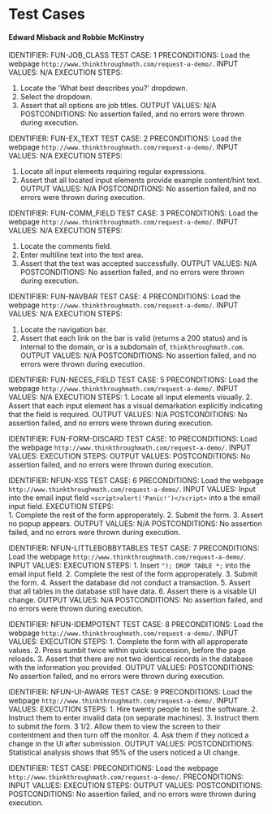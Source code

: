 # Test Cases
#### Edward Misback and Robbie McKinstry

IDENTIFIER: FUN-JOB_CLASS 
TEST CASE: 1
PRECONDITIONS: Load the webpage `http://www.thinkthroughmath.com/request-a-demo/`.
INPUT VALUES: N/A
EXECUTION STEPS: 
  1. Locate the 'What best describes you?' dropdown.
  2. Select the dropdown.
  2. Assert that all options are job titles.
OUTPUT VALUES: N/A
POSTCONDITIONS: No assertion failed, and no errors were thrown during execution.

IDENTIFIER: FUN-EX_TEXT
TEST CASE: 2
PRECONDITIONS: Load the webpage `http://www.thinkthroughmath.com/request-a-demo/`.
INPUT VALUES: N/A
EXECUTION STEPS:
  1. Locate all input elements requiring regular expressions.
  2. Assert that all located input elements provide example content/hint text.
OUTPUT VALUES: N/A
POSTCONDITIONS: No assertion failed, and no errors were thrown during execution.

IDENTIFIER: FUN-COMM_FIELD 
TEST CASE: 3
PRECONDITIONS: Load the webpage `http://www.thinkthroughmath.com/request-a-demo/`.
INPUT VALUES: N/A
EXECUTION STEPS:
  1. Locate the comments field.
  2. Enter multiline text into the text area.
  3. Assert that the text was accepted successfully.
OUTPUT VALUES: N/A
POSTCONDITIONS: No assertion failed, and no errors were thrown during execution.

IDENTIFIER: FUN-NAVBAR
TEST CASE: 4
PRECONDITIONS: Load the webpage `http://www.thinkthroughmath.com/request-a-demo/`.
INPUT VALUES: N/A
EXECUTION STEPS:
  1. Locate the navigation bar.
  2. Assert that each link on the bar is valid (returns a 200 status) and 
     is internal to the domain, or is a subdomain of, `thinkthroughmath.com`.
OUTPUT VALUES: N/A
POSTCONDITIONS: No assertion failed, and no errors were thrown during execution.

IDENTIFIER: FUN-NECES_FIELD
TEST CASE: 5
PRECONDITIONS: Load the webpage `http://www.thinkthroughmath.com/request-a-demo/`.
INPUT VALUES: N/A
EXECUTION STEPS:
    1. Locate all input elements visually.
    2. Assert that each input element has a visual demarkation explicitly indicating that the field is required.
OUTPUT VALUES: N/A
POSTCONDITIONS: No assertion failed, and no errors were thrown during execution.

IDENTIFIER: FUN-FORM-DISCARD
TEST CASE: 10
PRECONDITIONS: Load the webpage `http://www.thinkthroughmath.com/request-a-demo/`.
INPUT VALUES:
EXECUTION STEPS:
OUTPUT VALUES:
POSTCONDITIONS: No assertion failed, and no errors were thrown during execution.

IDENTIFIER: NFUN-XSS
TEST CASE: 6
PRECONDITIONS: Load the webpage `http://www.thinkthroughmath.com/request-a-demo/`.
INPUT VALUES: Input into the email input field `<script>alert('Panic!')</script>` into a the email input field.
EXECUTION STEPS:    
    1. Complete the rest of the form approperately.
    2. Submit the form.
    3. Assert no popup appears.
OUTPUT VALUES: N/A
POSTCONDITIONS: No assertion failed, and no errors were thrown during execution.

IDENTIFIER: NFUN-LITTLEBOBBYTABLES
TEST CASE: 7
PRECONDITIONS: Load the webpage `http://www.thinkthroughmath.com/request-a-demo/`.
INPUT VALUES:
EXECUTION STEPS:
    1. Insert `"); DROP TABLE *;` into the email input field.
    2. Complete the rest of the form approperately.
    3. Submit the form.
    4. Assert the database did not conduct a transaction.
    5. Assert that all tables in the database still have data.
    6. Assert there is a visable UI change.
OUTPUT VALUES: N/A
POSTCONDITIONS: No assertion failed, and no errors were thrown during execution.

IDENTIFIER: NFUN-IDEMPOTENT
TEST CASE:  8
PRECONDITIONS: Load the webpage `http://www.thinkthroughmath.com/request-a-demo/`.
INPUT VALUES:
EXECUTION STEPS:
    1. Complete the form with all approperate values.
    2. Press sumbit twice within quick succession, before the page reloads.
    3. Assert that there are not two identical records in the database with the information you provided.
OUTPUT VALUES:
POSTCONDITIONS: No assertion failed, and no errors were thrown during execution.

IDENTIFIER: NFUN-UI-AWARE
TEST CASE: 9
PRECONDITIONS: Load the webpage `http://www.thinkthroughmath.com/request-a-demo/`.
INPUT VALUES:
EXECUTION STEPS:
    1. Hire twenty people to test the software.
    2. Instruct them to enter invalid data (on separate machines).
    3. Instruct them to submit the form.
    3 1/2. Allow them to view the screen to their contentment and then turn off the monitor.
    4. Ask them if they noticed a change in the UI after submission.
OUTPUT VALUES:
POSTCONDITIONS: Statistical analysis shows that 95% of the users noticed a UI change.

IDENTIFIER:
TEST CASE:
PRECONDITIONS: Load the webpage `http://www.thinkthroughmath.com/request-a-demo/`.
PRECONDITIONS:
INPUT VALUES:
EXECUTION STEPS:
OUTPUT VALUES:
POSTCONDITIONS:
POSTCONDITIONS: No assertion failed, and no errors were thrown during execution.

